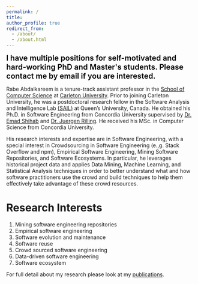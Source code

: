```yaml
---
permalink: /
title: 
author_profile: true
redirect_from: 
  - /about/
  - /about.html
---
```


<span style="color: #000000;text-align: center;font-size: 15pt;font-weight: 600;">I have multiple positions for self-motivated and hard-working PhD and Master's students. Please contact me by email if you are interested.</span> 


Rabe Abdalkareem is a tenure-track assistant professor in the [School of Computer Science](https://carleton.ca/scs/) at [Carleton University](https://carleton.ca/). Prior to joining Carleton University, he was a postdoctoral research fellow in the Software Analysis and Intelligence Lab [(SAIL)](https://sail.cs.queensu.ca/) at Queen’s University, Canada. He obtained his Ph.D. in Software Engineering from Concordia University supervised by [Dr. Emad Shihab](http://das.encs.concordia.ca/members/emad-shihab/) and [Dr. Juergen Rilling](https://sites.google.com/view/juergenrilling/home). He received his MSc. in Computer Science from Concordia University.

His research interests and expertise are in Software Engineering, with a special interest in Crowdsourcing in Software Engineering (e.,g. Stack Overflow and npm), Empirical Software Engineering, Mining Software Repositories, and Software Ecosystems. In particular, he leverages historical project data and applies Data Mining, Machine Learning, and Statistical Analysis techniques in order to better understand what and how software practitioners use the crowd and build techniques to help them effectively take advantage of these crowd resources.

Research Interests
======
1. Mining software engineering repositories
1. Empirical software engineering
1. Software evolution and maintenance
1. Software reuse
1. Crowd sourced software engineering
1. Data-driven software engineering
1. Software ecosystem 


For full detail about my research please look at my [publications](publications/).




